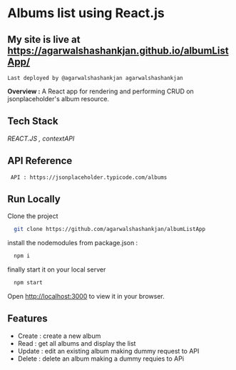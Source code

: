 # Albums list using React.js

## My site is live at https://agarwalshashankjan.github.io/albumListApp/

`Last deployed by @agarwalshashankjan agarwalshashankjan`

**Overview :** A React app for rendering and performing CRUD on jsonplaceholder's album resource.

## Tech Stack

_REACT.JS , contextAPI_

## API Reference

```http
 API : https://jsonplaceholder.typicode.com/albums
```

## Run Locally

Clone the project

```bash
  git clone https://github.com/agarwalshashankjan/albumListApp
```

install the nodemodules from package.json :

```bash
  npm i
```

finally start it on your local server

```bash
  npm start
```

Open [http://localhost:3000](http://localhost:3000) to view it in your browser.

## Features

- Create : create a new album
- Read : get all albums and display the list
- Update : edit an existing album making dummy request to API
- Delete : delete an album making a dummy requies to APi
